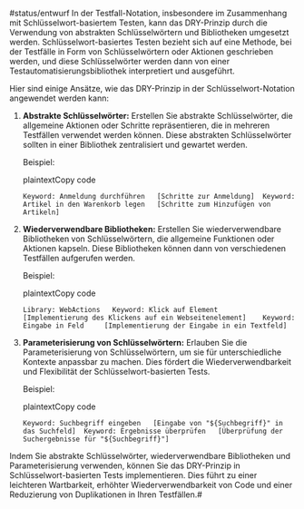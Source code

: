 #status/entwurf 
In der Testfall-Notation, insbesondere im Zusammenhang mit Schlüsselwort-basiertem Testen, kann das DRY-Prinzip durch die Verwendung von abstrakten Schlüsselwörtern und Bibliotheken umgesetzt werden. Schlüsselwort-basiertes Testen bezieht sich auf eine Methode, bei der Testfälle in Form von Schlüsselwörtern oder Aktionen geschrieben werden, und diese Schlüsselwörter werden dann von einer Testautomatisierungsbibliothek interpretiert und ausgeführt.

Hier sind einige Ansätze, wie das DRY-Prinzip in der Schlüsselwort-Notation angewendet werden kann:

1. **Abstrakte Schlüsselwörter:** Erstellen Sie abstrakte Schlüsselwörter, die allgemeine Aktionen oder Schritte repräsentieren, die in mehreren Testfällen verwendet werden können. Diese abstrakten Schlüsselwörter sollten in einer Bibliothek zentralisiert und gewartet werden.
    
    Beispiel:
    
    plaintextCopy code
    
    `Keyword: Anmeldung durchführen   [Schritte zur Anmeldung]  Keyword: Artikel in den Warenkorb legen   [Schritte zum Hinzufügen von Artikeln]`
    
2. **Wiederverwendbare Bibliotheken:** Erstellen Sie wiederverwendbare Bibliotheken von Schlüsselwörtern, die allgemeine Funktionen oder Aktionen kapseln. Diese Bibliotheken können dann von verschiedenen Testfällen aufgerufen werden.
    
    Beispiel:
    
    plaintextCopy code
    
    `Library: WebActions   Keyword: Klick auf Element     [Implementierung des Klickens auf ein Webseitenelement]    Keyword: Eingabe in Feld     [Implementierung der Eingabe in ein Textfeld]`
    
3. **Parameterisierung von Schlüsselwörtern:** Erlauben Sie die Parameterisierung von Schlüsselwörtern, um sie für unterschiedliche Kontexte anpassbar zu machen. Dies fördert die Wiederverwendbarkeit und Flexibilität der Schlüsselwort-basierten Tests.
    
    Beispiel:
    
    plaintextCopy code
    
    `Keyword: Suchbegriff eingeben   [Eingabe von "${Suchbegriff}" in das Suchfeld]  Keyword: Ergebnisse überprüfen   [Überprüfung der Suchergebnisse für "${Suchbegriff}"]`
    

Indem Sie abstrakte Schlüsselwörter, wiederverwendbare Bibliotheken und Parameterisierung verwenden, können Sie das DRY-Prinzip in Schlüsselwort-basierten Tests implementieren. Dies führt zu einer leichteren Wartbarkeit, erhöhter Wiederverwendbarkeit von Code und einer Reduzierung von Duplikationen in Ihren Testfällen.#